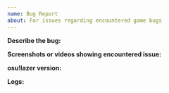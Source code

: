 ```yaml
---
name: Bug Report
about: For issues regarding encountered game bugs
---
```

**Describe the bug:** 

**Screenshots or videos showing encountered issue:** 

**osu!lazer version:** 

**Logs:** 
